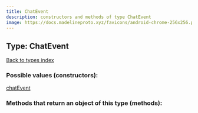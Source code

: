 ```yaml
---
title: ChatEvent
description: constructors and methods of type ChatEvent
image: https://docs.madelineproto.xyz/favicons/android-chrome-256x256.png
---
```

## Type: ChatEvent  
[Back to types index](index.md)



### Possible values (constructors):

[chatEvent](../constructors/chatEvent.md)  



### Methods that return an object of this type (methods):



